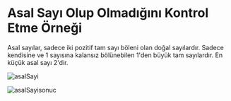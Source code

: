 # Asal Sayı Olup Olmadığını Kontrol Etme Örneği

Asal sayılar, sadece iki pozitif tam sayı böleni olan doğal sayılardır. Sadece kendisine ve 1 sayısına kalansız bölünebilen 1'den büyük tam sayılardır. 
En küçük asal sayı 2'dir.

![asalSayi](https://user-images.githubusercontent.com/86554799/190921223-134b1357-08d7-40dd-ba16-64ce1152189d.png)

![asalSayisonuc](https://user-images.githubusercontent.com/86554799/190921294-4661be2b-d132-4008-9bf2-809e887780e1.png)
